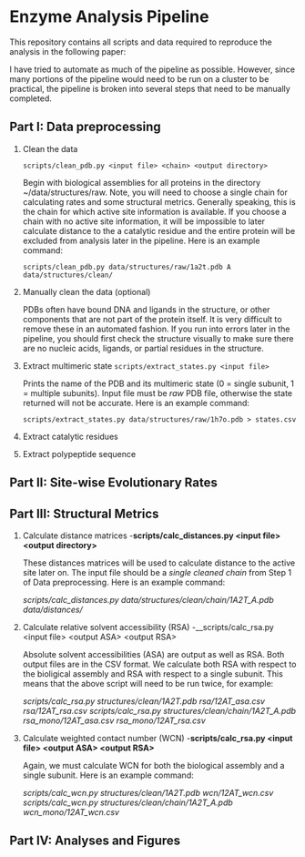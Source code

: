 # Enzyme Analysis Pipeline
This repository contains all scripts and data required to reproduce the analysis in the following paper:


I have tried to automate as much of the pipeline as possible. However, since many portions of the pipeline would need to be run on a cluster to be practical, the pipeline is broken into several steps that need to be manually completed. 

## Part I: Data preprocessing

1.  Clean the data
    
    `scripts/clean_pdb.py <input file> <chain> <output directory>`
         
    Begin with biological assemblies for all proteins in the directory ~/data/structures/raw. Note, you will need to choose a single chain for calculating rates and some structural metrics. Generally speaking, this is the chain for which active site information is available. If you choose a chain with no active site information, it will be impossible to later calculate distance to the a catalytic residue and the entire protein will be excluded from analysis later in the pipeline. Here is an example command:
         
    `scripts/clean_pdb.py data/structures/raw/1a2t.pdb A data/structures/clean/`

2.  Manually clean the data (optional)
    
    PDBs often have bound DNA and ligands in the structure, or other components that are not part of the protein itself. It is very difficult to remove these in an automated fashion. If you run into errors later in the pipeline, you should first check the structure visually to make sure there are no nucleic acids, ligands, or partial residues in the structure.

3.  Extract multimeric state
    `scripts/extract_states.py <input file>`
    
    Prints the name of the PDB and its multimeric state (0 = single subunit, 1 = multiple subunits). Input file must be _raw_ PDB file, otherwise the state returned will not be accurate. Here is an example command:
    
    `scripts/extract_states.py data/structures/raw/1h7o.pdb > states.csv`

4. Extract catalytic residues

5. Extract polypeptide sequence

## Part II: Site-wise Evolutionary Rates

## Part III: Structural Metrics

1. Calculate distance matrices
    -__scripts/calc_distances.py \<input file\> \<output directory\>__
    
    These distances matrices will be used to calculate distance to the active site later on. The input file should be a _single cleaned chain_ from Step 1 of Data preprocessing. Here is an example command:
    
     _scripts/calc_distances.py data/structures/clean/chain/1A2T_A.pdb data/distances/_
     
2. Calculate relative solvent accessibility (RSA)
    -__scripts/calc_rsa.py \<input file\> \<output ASA\> \<output RSA\>
    
    Absolute solvent accessibilities (ASA) are output as well as RSA. Both output files are in the CSV format. We calculate both RSA with respect to the bioligical assembly and RSA with respect to a single subunit. This means that the above script will need to be run twice, for example:
    
    _scripts/calc_rsa.py structures/clean/1A2T.pdb rsa/12AT_asa.csv rsa/12AT_rsa.csv_
    _scripts/calc_rsa.py structures/clean/chain/1A2T_A.pdb rsa_mono/12AT_asa.csv rsa_mono/12AT_rsa.csv_
    
3. Calculate weighted contact number (WCN)
    -__scripts/calc_rsa.py \<input file\> \<output ASA\> \<output RSA\>__
    
    Again, we must calculate WCN for both the biological assembly and a single subunit. Here is an example command:
    
    _scripts/calc_wcn.py structures/clean/1A2T.pdb wcn/12AT_wcn.csv_
    _scripts/calc_wcn.py structures/clean/chain/1A2T_A.pdb wcn_mono/12AT_wcn.csv_

     
## Part IV: Analyses and Figures

